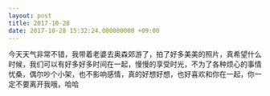 ```yaml
---
layout: post
title: 2017-10-28
date: 2017-10-28 15:32:24.000000000 +09:00
---
```


今天天气非常不错，我带着老婆去奥森郊游了，拍了好多美美的照片，真希望什么时候，我们可以有好多好多时间在一起，慢慢的享受时光，不为了各种烦心的事情忧桑，偶尔吵个小架，也不影响感情，真的好想好想，也好喜欢和你在一起，你一定不要离开我哦，哈哈
